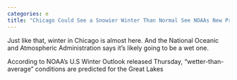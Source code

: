 ```yaml
---
categories: e
title: "Chicago Could See a Snowier Winter Than Normal See NOAAs New Predictions"
---
```


Just like that, winter in Chicago is almost here. And the National Oceanic and Atmospheric Administration says it&#8217;s likely going to be a wet one. 



According to NOAA&#8217;s U.S Winter Outlook released Thursday, &#8220;wetter-than-average&#8221; conditions are predicted for the Great Lakes 